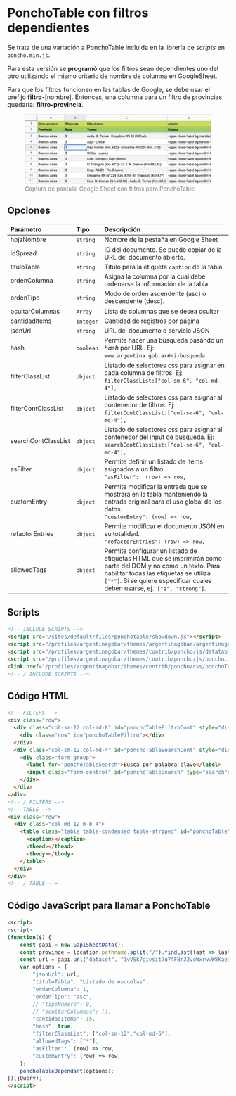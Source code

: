 # PonchoTable con filtros dependientes

Se trata de una variación a PonchoTable incluida en la librería de *scripts* en `poncho.min.js`.

Para esta versión se **programó** que los filtros sean dependientes uno del otro utilizando el mismo criterio de nombre de columna en GoogleSheet.

Para que los filtros funcionen en las tablas de Google, se debe usar el prefijo **filtro-**[nombre]. Entonces, una columna para un filtro de provincias quedaría: **filtro-provincia**.

<figure>
<img src="./img/screenshoot-google-sheet.jpg" alt="Captura de pantalla Google Sheet">
<figcaption style="font-size:small; color:gray">Captura de pantalla Google Sheet con filtros para PonchoTable</figcaption>
</figure>


## Opciones

| Parámetro | Tipo | Descripción |
|:---|:---|:---|
| hojaNombre | `string` | Nombre de la pestaña en Google Sheet | 
| idSpread | `string` | ID del documento. Se puede copiar de la URL del documento abierto. | 
| tituloTabla | `string` | Título para la etiqueta `caption` de la tabla | 
| ordenColumna | `string` | Asigna la columna por la cual debe ordenarse la información de la tabla. |
| ordenTipo | `string` | Modo de orden ascendente (asc) o descendente (desc). |
| ocultarColumnas | `Array` | Lista de columnas que se desea ocultar |
| cantidadItems | `integer` | Cantidad de registros por página |
| jsonUrl | `string` | URL del documento o servicio JSON |
| hash | `boolean` | Permite hacer una búsqueda pasándo un _hash_ por URL. Ej: <br>`www.argentina.gob.ar#mi-busqueda` |
| filterClassList | `object` | Listado de selectores css para asignar en cada columna de filtros. Ej: <br>`filterClassList:["col-sm-6", "col-md-4"],` |
| filterContClassList | `object` | Listado de selectores css para asignar al contenedor de filtros. Ej: <br>`filterContClassList:["col-sm-6", "col-md-4"],` |
| searchContClassList | `object` | Listado de selectores css para asignar al contenedor del input de búsqueda. Ej: <br>`searchContClassList:["col-sm-6", "col-md-4"],` |
| asFilter | `object` | Permite definir un listado de items asignados a un filtro. <br>`"asFilter":  (row) => row,` |
| customEntry | `object` | Permite modificar la entrada que se mostrará en la tabla manteniendo la entrada original para el uso global de los datos.<br>`"customEntry": (row) => row,` |
| refactorEntries | `object` | Permite modificar el documento JSON en su totalidad.<br>`"refactorEntries": (row) => row,` |
| allowedTags | `object` | Permite configurar un listado de etiquetas HTML que se imprimirán como parte del DOM y no como un texto. Para habilitar todas las etiquetas se utiliza `["*"]`. Si se quiere especificar cuales deben usarse, ej.: `["a", "strong"]`. |


## Scripts

```html
<!-- INCLUDE SCRIPTS -->
<script src="/sites/default/files/ponchotable/showdown.js"></script>
<script src="/profiles/argentinagobar/themes/argentinagobar/argentinagobar_theme/js/extensiones/showdown-extensions.js"></script>
<script src="/profiles/argentinagobar/themes/contrib/poncho/js/datatables.min.js"></script>
<script src="/profiles/argentinagobar/themes/contrib/poncho/js/poncho.min.js"></script>
<link href="/profiles/argentinagobar/themes/contrib/poncho/css/ponchoTable-1.1.css" rel="stylesheet">
<!-- / INCLUDE SCRIPTS -->
```

## Código HTML

```html
<!-- FILTERS -->
<div class="row">
  <div class="col-sm-12 col-md-8" id="ponchoTableFiltroCont" style="display:none">
    <div class="row" id="ponchoTableFiltro"></div>
  </div>
  <div class="col-sm-12 col-md-4" id="ponchoTableSearchCont" style="display: none">
    <div class="form-group">
      <label for="ponchoTableSearch">Buscá por palabra clave</label>
      <input class="form-control" id="ponchoTableSearch" type="search">
    </div>
  </div>
</div>
<!-- / FILTERS -->
<!-- TABLE -->
<div class="row">
  <div class="col-md-12 m-b-4">
    <table class="table table-condensed table-striped" id="ponchoTable">
      <caption></caption>
      <thead></thead>
      <tbody></tbody>
    </table>
  </div>
</div>
<!-- / TABLE -->
```


## Código JavaScript para llamar a PonchoTable

```html
<script>
<script>
(function($) {
    const gapi = new GapiSheetData();
    const province = location.pathname.split("/").findLast(last => last);
    const url = gapi.url("dataset", "1vVSk7givsit7u74FBr32voWxrwwW8KaeI5VfC2TKBwM");
    var options = {
        "jsonUrl": url,
        "tituloTabla": "Listado de escuelas",
        "ordenColumna": 1,
        "ordenTipo": "asc",
        // "tipoNumero": 0,
        // "ocultarColumnas": [],
        "cantidadItems": 15, 
        "hash": true,
        "filterClassList": ["col-sm-12","col-md-6"],
        "allowedTags": ["*"],
        "asFilter":  (row) => row,
        "customEntry": (row) => row,
    };
    ponchoTableDependant(options);
})(jQuery);
</script>
```